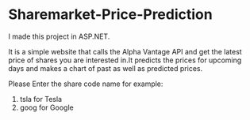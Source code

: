 # Sharemarket-Price-Prediction

I made this project in ASP.NET.

It is a simple website that calls the Alpha Vantage API and get the latest price of shares you are interested in.It predicts the prices 
for upcoming days and makes a chart of past as well as predicted prices.

Please Enter the share code name for example:
1. tsla for Tesla
2. goog for Google

